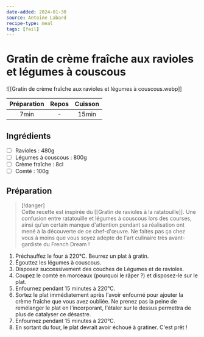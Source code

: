 ```yaml
---
date-added: 2024-01-30
source: Antoine Labard
recipe-type: meal
tags: [fail]
---
```


# Gratin de crème fraîche aux ravioles et légumes à couscous

![[Gratin de crème fraîche aux ravioles et légumes à couscous.webp]]

| Préparation | Repos | Cuisson |
|:-----------:|:-----:|:-------:|
|    7min     |   -   |  15min  |

## Ingrédients

- [ ] Ravioles : 480g
- [ ] Légumes à couscous : 800g
- [ ] Crème fraîche : 8cl
- [ ] Comté : 100g

## Préparation

> [!danger]  
> Cette recette est inspirée du [[Gratin de ravioles à la ratatouille]]. Une confusion entre ratatouille et légumes à couscous lors des courses, ainsi qu'un certain manque d'attention pendant sa réalisation ont mené à la découverte de ce chef-d'œuvre. Ne faites pas ça chez vous à moins que vous soyez adepte de l'art culinaire très avant-gardiste du French Dream !

1. Préchauffez le four à 220°C. Beurrez un plat à gratin.
2. Égouttez les légumes à couscous.
3. Disposez successivement des couches de Légumes et de ravioles.
4. Coupez le comté en morceaux (pourquoi le râper ?) et disposez-le sur le plat.
5. Enfournez pendant 15 minutes à 220°C.
6. Sortez le plat immédiatement après l'avoir enfourné pour ajouter la crème fraîche que vous avez oubliée. Ne prenez pas la peine de remélanger le plat en l'incorporant, l'étaler sur le dessus permettra de plus de catalyser ce désastre.
7. Enfournez pendant 15 minutes à 220°C.
8. En sortant du four, le plat devrait avoir échoué à gratiner. C'est prêt !
